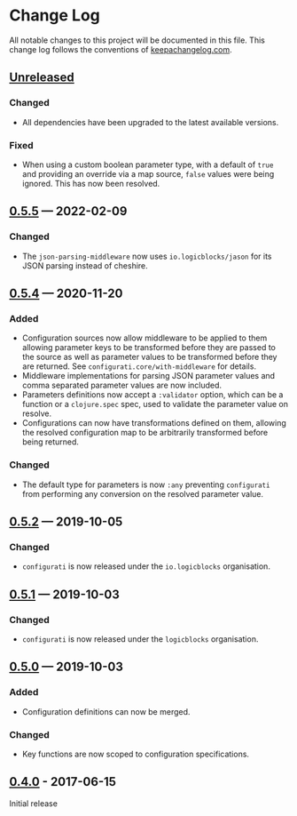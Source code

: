 # Change Log

All notable changes to this project will be documented in this file. This
change log follows the conventions of
[keepachangelog.com](http://keepachangelog.com/).

## [Unreleased]

### Changed

- All dependencies have been upgraded to the latest available versions.

### Fixed

- When using a custom boolean parameter type, with a default of `true` and 
  providing an override via a map source, `false` values were being ignored.
  This has now been resolved.

## [0.5.5] — 2022-02-09

### Changed

- The `json-parsing-middleware` now uses `io.logicblocks/jason` for its JSON
  parsing instead of cheshire.

## [0.5.4] — 2020-11-20

### Added

- Configuration sources now allow middleware to be applied to them allowing
  parameter keys to be transformed before they are passed to the source as well 
  as parameter values to be transformed before they are returned. See 
  `configurati.core/with-middleware` for details.
- Middleware implementations for parsing JSON parameter values and comma
  separated parameter values are now included.
- Parameters definitions now accept a `:validator` option, which can be a
  function or a `clojure.spec` spec, used to validate the parameter value on
  resolve.
- Configurations can now have transformations defined on them, allowing the
  resolved configuration map to be arbitrarily transformed before being
  returned.

### Changed

- The default type for parameters is now `:any` preventing `configurati` from
  performing any conversion on the resolved parameter value.

## [0.5.2] — 2019-10-05

### Changed

- `configurati` is now released under the `io.logicblocks` organisation.

## [0.5.1] — 2019-10-03

### Changed

- `configurati` is now released under the `logicblocks` organisation.

## [0.5.0] — 2019-10-03

### Added

- Configuration definitions can now be merged.

### Changed

- Key functions are now scoped to configuration specifications.

## [0.4.0] - 2017-06-15

Initial release

[0.4.0]: https://github.com/logicblocks/configurati/compare/0.1.0...0.4.0

[0.5.0]: https://github.com/logicblocks/configurati/compare/0.4.0...0.5.0

[0.5.1]: https://github.com/logicblocks/configurati/compare/0.5.0...0.5.1

[0.5.2]: https://github.com/logicblocks/configurati/compare/0.5.1...0.5.2

[0.5.4]: https://github.com/logicblocks/configurati/compare/0.5.2...0.5.4

[0.5.5]: https://github.com/logicblocks/configurati/compare/0.5.4...0.5.5

[Unreleased]: https://github.com/logicblocks/configurati/compare/0.5.5...HEAD
